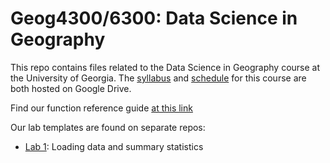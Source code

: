# Geog4300/6300: Data Science in Geography 

This repo contains files related to the Data Science in Geography course at the University of Georgia. The [syllabus](https://drive.google.com/open?id=1huHQle5c8uYEtV1-jKhwPXDPZShgu9h1tUzeNZ7xDyA) and [schedule](https://docs.google.com/spreadsheets/d/1vb5Ivb3uYnWs9EljSdgj68jk2LymImE5DflA--7bHXM/edit?usp=sharing) for this course are both hosted on Google Drive.

Find our function reference guide [at this link](https://docs.google.com/document/d/1XBwl4OTGoD1tdZg4r7ZHwp5_Gyq-NBadvZQ9nkrB-n0/edit?usp=sharing)

Our lab templates are found on separate repos:

* [Lab 1](https://github.com/jshannon75/geog4300_lab1): Loading data and summary statistics
